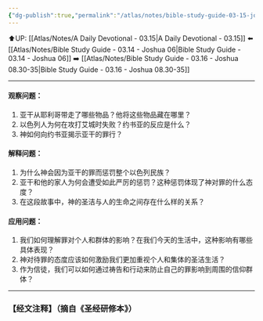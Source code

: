 ```yaml
---
{"dg-publish":true,"permalink":"/atlas/notes/bible-study-guide-03-15-joshua-07/"}
---
```


⬆️UP: [[Atlas/Notes/A Daily Devotional - 03.15\|A Daily Devotional - 03.15]]
⬅️ [[Atlas/Notes/Bible Study Guide - 03.14 - Joshua 06\|Bible Study Guide - 03.14 - Joshua 06]]
➡️ [[Atlas/Notes/Bible Study Guide - 03.16 - Joshua 08.30-35\|Bible Study Guide - 03.16 - Joshua 08.30-35]] 

---


#### 观察问题：
1. 亚干从耶利哥带走了哪些物品？他将这些物品藏在哪里？
2. 以色列人为何在攻打艾城时失败？约书亚的反应是什么？
3. 神如何向约书亚揭示亚干的罪行？

#### 解释问题：
1. 为什么神会因为亚干的罪而惩罚整个以色列民族？
2. 亚干和他的家人为何会遭受如此严厉的惩罚？这种惩罚体现了神对罪的什么态度？
3. 在这段故事中，神的圣洁与人的生命之间存在什么样的关系？

#### 应用问题：
1. 我们如何理解罪对个人和群体的影响？在我们今天的生活中，这种影响有哪些具体表现？
2. 神对待罪的态度应该如何激励我们更加重视个人和集体的圣洁生活？
3. 作为信徒，我们可以如何通过祷告和行动来防止自己的罪影响到周围的信仰群体？

---
### 【经文注释】（摘自《圣经研修本》）
